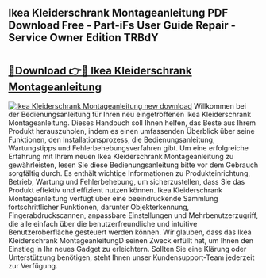 ## Ikea Kleiderschrank Montageanleitung PDF Download Free - Part-iFs User Guide Repair - Service Owner Edition TRBdY

# <h2><a href="http://df8km81.blite.top/?on=Ikea+Kleiderschrank+Montageanleitung">🔗Download 👉🔴 Ikea Kleiderschrank Montageanleitung</a></h2>

[![Ikea Kleiderschrank Montageanleitung new download](https://i.imgur.com/lujVjoI.png)](http://df8km81.blite.top/?on=Ikea+Kleiderschrank+Montageanleitung)
Willkommen bei der Bedienungsanleitung für Ihren neu eingetroffenen Ikea Kleiderschrank Montageanleitung. Dieses Handbuch soll Ihnen helfen, das Beste aus Ihrem Produkt herauszuholen, indem es einen umfassenden Überblick über seine Funktionen, den Installationsprozess, die Bedienungsanleitung, Wartungstipps und Fehlerbehebungsverfahren gibt. Um eine erfolgreiche Erfahrung mit Ihrem neuen Ikea Kleiderschrank Montageanleitung zu gewährleisten, lesen Sie diese Bedienungsanleitung bitte vor dem Gebrauch sorgfältig durch. Es enthält wichtige Informationen zu Produkteinrichtung, Betrieb, Wartung und Fehlerbehebung, um sicherzustellen, dass Sie das Produkt effektiv und effizient nutzen können. Ikea Kleiderschrank Montageanleitung verfügt über eine beeindruckende Sammlung fortschrittlicher Funktionen, darunter Objekterkennung, Fingerabdruckscannen, anpassbare Einstellungen und Mehrbenutzerzugriff, die alle einfach über die benutzerfreundliche und intuitive Benutzeroberfläche gesteuert werden können. Wir glauben, dass das Ikea Kleiderschrank MontageanleitungD seinen Zweck erfüllt hat, um Ihnen den Einstieg in Ihr neues Gadget zu erleichtern. Sollten Sie eine Klärung oder Unterstützung benötigen, steht Ihnen unser Kundensupport-Team jederzeit zur Verfügung.
